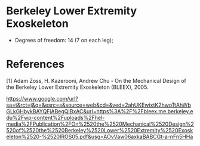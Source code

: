 # Berkeley Lower Extremity Exoskeleton

- Degrees of freedom: 14 (7 on each leg);

# References

[1] Adam Zoss, H. Kazerooni, Andrew Chu - On the Mechanical Design of the Berkeley Lower Extremity Exoskeleton (BLEEX), 2005.

<https://www.google.com/url?sa=t&rct=j&q=&esrc=s&source=web&cd=&ved=2ahUKEwixtK2hwoTtAhWbGLkGHbykBAYQFjABegQIBxAC&url=https%3A%2F%2Fbleex.me.berkeley.edu%2Fwp-content%2Fuploads%2Fhel-media%2FPublication%2FOn%2520the%2520Mechanical%2520Design%2520of%2520the%2520Berkeley%2520Lower%2520Extremity%2520Exoskeleton%2520-%2520IROS05.pdf&usg=AOvVaw06axkaBABCGt-a-nFn5HHa>

